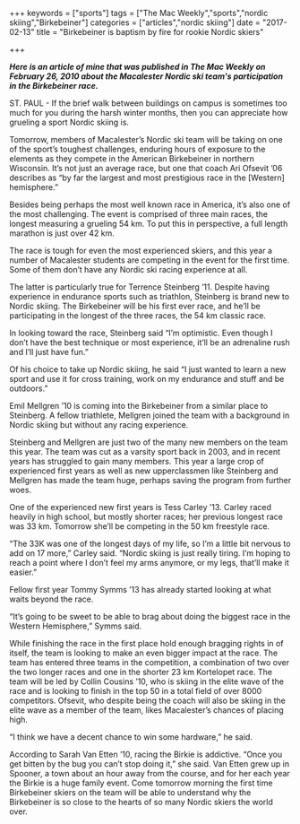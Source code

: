 +++
keywords = ["sports"]
tags = ["The Mac Weekly","sports","nordic skiing","Birkebeiner"]
categories = ["articles","nordic skiing"]
date = "2017-02-13"
title = "Birkebeiner is baptism by fire for rookie Nordic skiers"

+++

<b><i>Here is an article of mine that was published in The Mac Weekly on February 26, 2010 about the Macalester Nordic ski team's participation in the Birkebeiner race.</i></b>

<!--more-->

ST. PAUL - If the brief walk between buildings on campus is sometimes too much for you during the harsh winter months, then you can appreciate how grueling a sport Nordic skiing is.

Tomorrow, members of Macalester’s Nordic ski team will be taking on one of the sport’s toughest challenges, enduring hours of exposure to the elements as they compete in the American Birkebeiner in northern Wisconsin. It’s not just an average race, but one that coach Ari Ofsevit ’06 describes as “by far the largest and most prestigious race in the [Western] hemisphere.”

Besides being perhaps the most well known race in America, it’s also one of the most challenging. The event is comprised of three main races, the longest measuring a grueling 54 km. To put this in perspective, a full length marathon is just over 42 km.

The race is tough for even the most experienced skiers, and this year a number of Macalester students are competing in the event for the first time. Some of them don’t have any Nordic ski racing experience at all.

The latter is particularly true for Terrence Steinberg ’11. Despite having experience in endurance sports such as triathlon, Steinberg is brand new to Nordic skiing. The Birkebeiner will be his first ever race, and he’ll be participating in the longest of the three races, the 54 km classic race.

In looking toward the race, Steinberg said “I’m optimistic. Even though I don’t have the best technique or most experience, it’ll be an adrenaline rush and I’ll just have fun.”

Of his choice to take up Nordic skiing, he said “I just wanted to learn a new sport and use it for cross training, work on my endurance and stuff and be outdoors.”

Emil Mellgren ’10 is coming into the Birkebeiner from a similar place to Steinberg. A fellow triathlete, Mellgren joined the team with a background in Nordic skiing but without any racing experience.

Steinberg and Mellgren are just two of the many new members on the team this year. The team was cut as a varsity sport back in 2003, and in recent years has struggled to gain many members.  This year a large crop of experienced first years as well as new upperclassmen like Steinberg and Mellgren has made the team huge, perhaps saving the program from further woes.

One of the experienced new first years is Tess Carley ’13. Carley raced heavily in high school, but mostly shorter races; her previous longest race was 33 km. Tomorrow she’ll be competing in the 50 km freestyle race.

“The 33K was one of the longest days of my life, so I’m a little bit nervous to add on 17 more,” Carley said. “Nordic skiing is just really tiring. I’m hoping to reach a point where I don’t feel my arms anymore, or my legs, that’ll make it easier.”

Fellow first year Tommy Symms ’13 has already started looking at what waits beyond the race.

“It’s going to be sweet to be able to brag about doing the biggest race in the Western Hemisphere,” Symms said.

While finishing the race in the first place hold enough bragging rights in of itself, the team is looking to make an even bigger impact at the race. The team has entered three teams in the competition, a combination of two over the two longer races and one in the shorter 23 km Kortelopet race. The team will be led by Collin Cousins ’10, who is skiing in the elite wave of the race and is looking to finish in the top 50 in a total field of over 8000 competitors. Ofsevit, who despite being the coach will also be skiing in the elite wave as a member of the team, likes Macalester’s chances of placing high.

“I think we have a decent chance to win some hardware,” he said.

According to Sarah Van Etten ’10, racing the Birkie is addictive. “Once you get bitten by the bug you can’t stop doing it,” she said. Van Etten grew up in Spooner, a town about an hour away from the course, and for her each year the Birkie is a huge family event. Come tomorrow morning the first time Birkebeiner skiers on the team will be able to understand why the Birkebeiner is so close to the hearts of so many Nordic skiers the world over.
